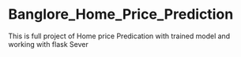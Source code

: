 # Banglore_Home_Price_Prediction
This is full project of Home price Predication with trained model and working with flask Sever
